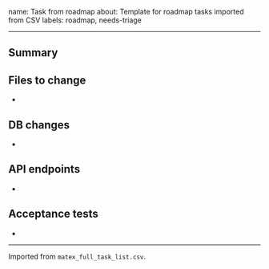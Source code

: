 name: Task from roadmap
about: Template for roadmap tasks imported from CSV
labels: roadmap, needs-triage

---

## Summary
<!-- One-sentence summary -->

## Files to change
- 

## DB changes
- 

## API endpoints
- 

## Acceptance tests
- 

---
Imported from `matex_full_task_list.csv`.
